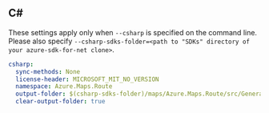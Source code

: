 ## C#

These settings apply only when `--csharp` is specified on the command line.
Please also specify `--csharp-sdks-folder=<path to "SDKs" directory of your azure-sdk-for-net clone>`.

```yaml $(csharp)
csharp:
  sync-methods: None
  license-header: MICROSOFT_MIT_NO_VERSION
  namespace: Azure.Maps.Route
  output-folder: $(csharp-sdks-folder)/maps/Azure.Maps.Route/src/Generated
  clear-output-folder: true
```